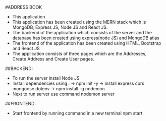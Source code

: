 #ADDRESS BOOK
- This application 
- This application has been created using the MERN stack which is MongoDB, Express JS, Node JS and React JS.
- The backend of the application which consists of the server and the database has been created using express(node JS) and MongoDB atlas
- The frontend of the application has been created using HTML, Bootstrap and React JS
- The application consists of three pages which are the Addresses, Create Address and Create User pages.

##BACKEND:
- To run the server install Node JS
- Install dependencies using :
           -> npm init -y
           -> install express cors mongoose dotenv
           -> npm install -g nodemon 
- Next to run server use command nodemon server

##FRONTEND:
- Start frontend by running command in a new terminal npm start
